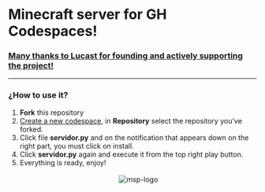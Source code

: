 <h1>Minecraft server for GH Codespaces!</h1>
<h3><u>Many thanks to <a href="https://github.com/Luc4st1574">Lucast</a> for founding and actively supporting the project!</u></h3>
<hr>
<h3>¿How to use it?</h3>
<ol>
  <li><strong>Fork</strong> this repository</li>
  <li><a href="https://github.com/codespaces/new">Create a new codespace<a/>, in <strong>Repository</strong> select the repository you've forked.</li>
  <li>Click file <strong>servidor.py</strong> and on the notification that appears down on the right part, you must click on install.</li>
  <li>Click <strong>servidor.py</strong> again and execute it from the top right play button.</li>
  <li>Everything is ready, enjoy!</li>
  <br>
  <center><img src="https://i.ibb.co/m9yT8kd/msp-logo.png" alt="msp-logo" border="0"></center>
</ol>
